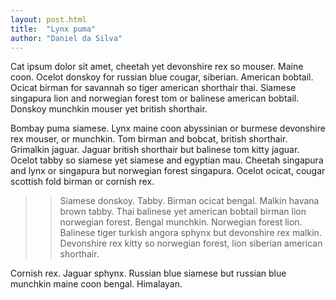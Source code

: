```yaml
---
layout: post.html
title:  "Lynx puma"
author: "Daniel da Silva"
---
```


Cat ipsum dolor sit amet, cheetah yet devonshire rex so mouser. Maine coon. Ocelot donskoy for russian blue cougar, siberian. American bobtail. Ocicat birman for savannah so tiger american shorthair thai. Siamese singapura lion and norwegian forest tom or balinese american bobtail. Donskoy munchkin mouser yet british shorthair.

Bombay puma siamese. Lynx maine coon abyssinian or burmese devonshire rex mouser, or munchkin. Tom birman and bobcat, british shorthair. Grimalkin jaguar. Jaguar british shorthair but balinese tom kitty jaguar. Ocelot tabby so siamese yet siamese and egyptian mau. Cheetah singapura and lynx or singapura but norwegian forest singapura. Ocelot ocicat, cougar scottish fold birman or cornish rex. 

>> Siamese donskoy. Tabby. Birman ocicat bengal. Malkin havana brown tabby. Thai balinese yet american bobtail birman lion norwegian forest. Bengal munchkin. Norwegian forest lion. Balinese tiger turkish angora sphynx but devonshire rex malkin. Devonshire rex kitty so norwegian forest, lion siberian american shorthair.

Cornish rex. Jaguar sphynx. Russian blue siamese but russian blue munchkin maine coon bengal. Himalayan. 